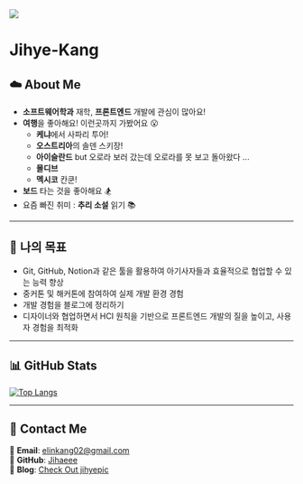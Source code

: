 <img src="https://capsule-render.vercel.app/api?type=waving&color=black&height=200&section=header&text=Jihaeee's%20GitHub&fontSize=90"/>

# Jihye-Kang  

## ☁️ **About Me**
- **소프트웨어학과** 재학, **프론트엔드** 개발에 관심이 많아요!  
- **여행**을 좋아해요! 이런곳까지 가봤어요 😮
  - **케냐**에서 사파리 투어! 
  - **오스트리아**의 솔덴 스키장!
  - **아이슬란드** but 오로라 보러 갔는데 오로라를 못 보고 돌아왔다 ...
  - **몰디브**
  - **멕시코** 칸쿤!
- **보드** 타는 것을 좋아해요 🏂
- 요즘 빠진 취미 : **추리 소설** 읽기 📚

---

## 🎯 **나의 목표**  
- Git, GitHub, Notion과 같은 툴을 활용하여 아기사자들과 효율적으로 협업할 수 있는 능력 향상
- 중커톤 및 해커톤에 참여하여 실제 개발 환경 경험
- 개발 경험을 블로그에 정리하기
- 디자이너와 협업하면서 HCI 원칙을 기반으로 프론트엔드 개발의 질을 높이고, 사용자 경험을 최적화

---



## 📊 **GitHub Stats**  
[![Top Langs](https://github-readme-stats.vercel.app/api/top-langs/?username=Jihaeee&layout=compact&theme=graywhite)](https://github.com/anuraghazra/github-readme-stats)  

---

## 📨 **Contact Me**  
📧 **Email**: elinkang02@gmail.com  
📌 **GitHub**: [Jihaeee](https://github.com/Jihaeee)  
📜 **Blog**: [Check Out jihyepic](https://not_prepared_yet!.com)  

